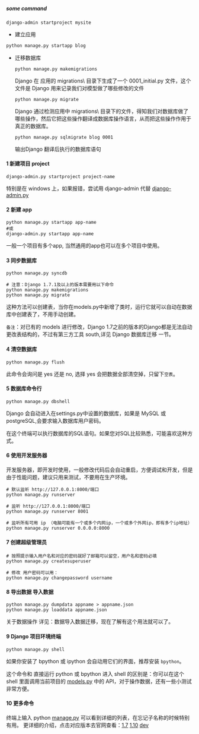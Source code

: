 #####  some command

```
django-admin startproject mysite
```



- 建立应用

```bash
python manage.py startapp blog
```

- 迁移数据库

  ```
  python manage.py makemigrations
  ```

  Django 在 应用的 migrations\ 目录下生成了一个 0001_initial.py 文件，这个文件是 Django 用来记录我们对模型做了哪些修改的文件

  ```
  python manage.py migrate
  ```

  Django 通过检测应用中 migrations\ 目录下的文件，得知我们对数据库做了哪些操作，然后它把这些操作翻译成数据库操作语言，从而把这些操作作用于真正的数据库。

  ```
  python manage.py sqlmigrate blog 0001
  ```

  输出Django 翻译后执行的数据库语句



#### 1 新建项目 project

```
django-admin.py startproject project-name
```

特别是在 windows 上，如果报错，尝试用 django-admin 代替 [django-admin.py](http://django-admin.py/)

#### 2 新建 app

```
python manage.py startapp app-name
#或 
django-admin.py startapp app-name
```

一般一个项目有多个app, 当然通用的app也可以在多个项目中使用。

#### 3 同步数据库

```
python manage.py syncdb
 
# 注意：Django 1.7.1及以上的版本需要用以下命令
python manage.py makemigrations
python manage.py migrate
```

这种方法可以创建表，当你在models.py中新增了类时，运行它就可以自动在数据库中创建表了，不用手动创建。

`备注`：对已有的 models 进行修改，Django 1.7之前的版本的Django都是无法自动更改表结构的，不过有第三方工具 south,详见 Django 数据库迁移 一节。

#### 4 清空数据库

```
python manage.py flush
```

此命令会询问是 yes 还是 no, 选择 yes 会把数据全部清空掉，只留下`空表`。

#### 5 数据库命令行

```
python manage.py dbshell
```

Django 会自动进入在settings.py中设置的数据库，如果是 MySQL 或 postgreSQL,会要求输入数据库用户密码。

在这个终端可以执行数据库的SQL语句。如果您对SQL比较熟悉，可能喜欢这种方式。

#### 6 使用开发服务器

开发服务器，即开发时使用，一般修改代码后会自动重启，方便调试和开发，但是由于性能问题，建议只用来测试，不要用在生产环境。

```
# 默认监听 http://127.0.0.1:8000/端口
python manage.py runserver

# 监听 http://127.0.0.1:8000/端口
python manage.py runserver 8001

# 监听所有可用 ip （电脑可能有一个或多个内网ip，一个或多个外网ip，即有多个ip地址）
python manage.py runserver 0.0.0.0:8000
```

#### 7 创建超级管理员

```
# 按照提示输入用户名和对应的密码就好了邮箱可以留空，用户名和密码必填
python manage.py createsuperuser
 
# 修改 用户密码可以用：
python manage.py changepassword username
```

#### 8 导出数据 导入数据

```
python manage.py dumpdata appname > appname.json
python manage.py loaddata appname.json
```

关于数据操作 详见：数据导入数据迁移，现在了解有这个用法就可以了。

#### 9 Django 项目环境终端

```
python manage.py shell
```

如果你安装了 bpython 或 ipython 会自动用它们的界面，推荐安装 `bpython`。

这个命令和 直接运行 python 或 bpython 进入 shell 的区别是：你可以在这个 shell 里面调用当前项目的 [models.py](http://models.py/) 中的 API，对于操作数据，还有一些小测试非常方便。

#### 10 更多命令

终端上输入 python [manage.py](http://manage.py/) 可以看到详细的列表，在忘记子名称的时候特别有用。
更详细的介绍，点击对应版本去官网查看：[1.7][1] [1.10][2] [dev][3]

[1]: https://docs.djangoproject.com/en/1.7/ref/django-admin/
[2]: https://docs.djangoproject.com/en/1.10/ref/django-admin/
[3]: https://docs.djangoproject.com/en/dev/ref/django-admin/